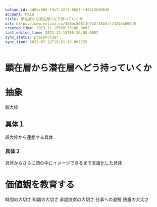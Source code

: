 ```yaml
---
notion_id: 4d8ec568-f3e7-42f3-8b5f-f44215b696d5
account: Main
title: 顕在層から潜在層へどう持っていくか
url: https://www.notion.so/4d8ec568f3e742f38b5ff44215b696d5
created_time: 2023-12-15T00:33:00.000Z
last_edited_time: 2023-12-15T00:36:00.000Z
sync_status: placeholder
sync_time: 2025-07-12T15:01:15.067725
---
```

# 顕在層から潜在層へどう持っていくか

# 抽象
超大枠
## 具体１
超大枠から連想する具体
### 具体２
具体からさらに頭の中にイメージできるまで言語化した具体
# 価値観を教育する
時間の大切さ
知識の大切さ
承認欲求の大切さ
仕事への姿勢
熱量の大切さ